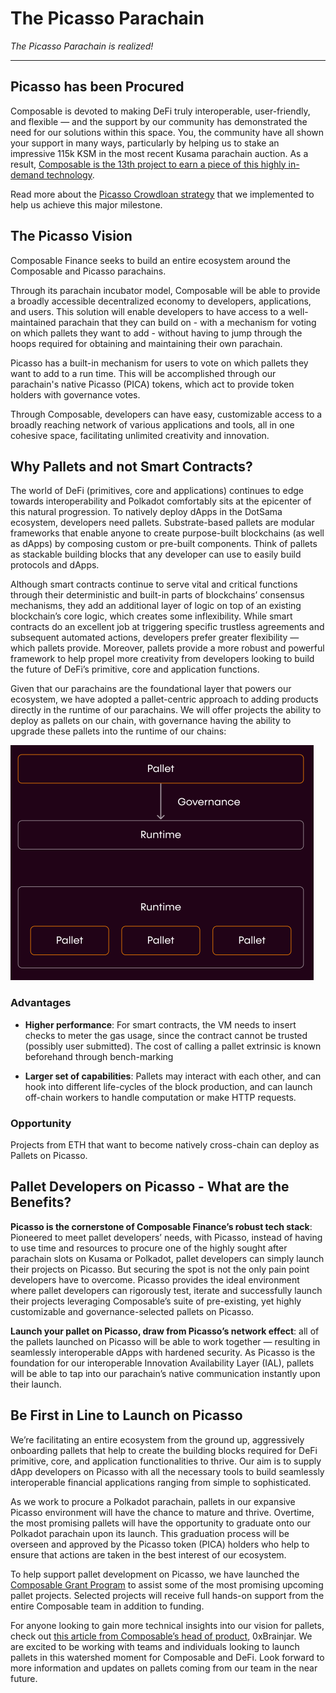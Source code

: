 # The Picasso Parachain

*The Picasso Parachain is realized!*

---

## Picasso has been Procured

Composable is devoted to making DeFi truly interoperable, user-friendly, and 
flexible — and the support by our community has demonstrated the need for our 
solutions within this space. You, the community have all shown your support in 
many ways, particularly by helping us to stake an impressive 115k KSM in the 
most recent Kusama parachain auction. As a result, [Composable is the 13th 
project to earn a piece of this highly in-demand technology](https://composablefi.medium.com/celebrating-our-procurement-of-a-kusama-parachain-for-picasso-887eb60d7092).

Read more about the [Picasso Crowdloan strategy](./the-picasso-parachain/the-picasso-crowdloan.md) 
that we implemented to help us achieve this major milestone.

## The Picasso Vision

Composable Finance seeks to build an entire ecosystem around the Composable and 
Picasso parachains.

Through its parachain incubator model, Composable will be able to provide a 
broadly accessible decentralized economy to developers, applications, and users. 
This solution will enable developers to have access to a well-maintained 
parachain that they can build on - with a mechanism for voting on which pallets 
they want to add - without having to jump through the hoops required for 
obtaining and maintaining their own parachain.

Picasso has a built-in mechanism for users to vote on which pallets they want to 
add to a run time. This will be accomplished through our parachain's native 
Picasso (PICA) tokens, which act to provide token holders with governance votes.

Through Composable, developers can have easy, customizable access to a broadly 
reaching network of various applications and tools, all in one cohesive space, 
facilitating unlimited creativity and innovation.

## Why Pallets and not Smart Contracts?

The world of DeFi (primitives, core and applications) continues to edge towards 
interoperability and Polkadot comfortably sits at the epicenter of this natural 
progression. To natively deploy dApps in the DotSama ecosystem, developers need 
pallets. Substrate-based pallets are modular frameworks that enable anyone to 
create purpose-built blockchains (as well as dApps) by composing custom or 
pre-built components. Think of pallets as stackable building blocks that any 
developer can use to easily build protocols and dApps.

Although smart contracts continue to serve vital and critical functions through 
their deterministic and built-in parts of blockchains’ consensus mechanisms, 
they add an additional layer of logic on top of an existing blockchain’s core 
logic, which creates some inflexibility. While smart contracts do an excellent 
job at triggering specific trustless agreements and subsequent automated 
actions, developers prefer greater flexibility — which pallets provide. 
Moreover, pallets provide a more robust and powerful framework to help propel 
more creativity from developers looking to build the future of DeFi’s primitive, 
core and application functions.

Given that our parachains are the foundational layer that powers our ecosystem, 
we have adopted a pallet-centric approach to adding products directly in the 
runtime of our parachains. We will offer projects the ability to deploy as 
pallets on our chain, with governance having the ability to upgrade these 
pallets into the runtime of our chains:

![pallets image](./picasso-pallet-graphic.png)

### Advantages

* **Higher performance**: For smart contracts, the VM needs to insert checks to 
  meter the gas usage, since the contract cannot be trusted (possibly user 
  submitted). The cost of calling a pallet extrinsic is known beforehand through 
  bench-marking

* **Larger set of capabilities**: Pallets may interact with each other, and can 
  hook into different life-cycles of the block production, and can launch 
  off-chain workers to handle computation or make HTTP requests.

### Opportunity

Projects from ETH that want to become natively cross-chain can deploy as Pallets 
on Picasso.

## Pallet Developers on Picasso - What are the Benefits?

**Picasso is the cornerstone of Composable Finance’s robust tech stack**: 
Pioneered to meet pallet developers’ needs, with Picasso, instead of having to 
use time and resources to procure one of the highly sought after parachain slots 
on Kusama or Polkadot, pallet developers can simply launch their projects on 
Picasso. But securing the spot is not the only pain point developers have to 
overcome. Picasso provides the ideal environment where pallet developers can 
rigorously test, iterate and successfully launch their projects leveraging 
Composable’s suite of pre-existing, yet highly customizable and 
governance-selected pallets on Picasso.

**Launch your pallet on Picasso, draw from Picasso’s network effect**: all of 
the pallets launched on Picasso will be able to work together — resulting in 
seamlessly interoperable dApps with hardened security. As Picasso is the 
foundation for our interoperable Innovation Availability Layer (IAL), pallets 
will be able to tap into our parachain’s native communication instantly upon 
their launch.

## Be First in Line to Launch on Picasso

We’re facilitating an entire ecosystem from the ground up, aggressively 
onboarding pallets that help to create the building blocks required for DeFi 
primitive, core, and application functionalities to thrive. Our aim is to supply 
dApp developers on Picasso with all the necessary tools to build seamlessly 
interoperable financial applications ranging from simple to sophisticated.

As we work to procure a Polkadot parachain, pallets in our expansive Picasso 
environment will have the chance to mature and thrive. Overtime, the most 
promising pallets will have the opportunity to graduate onto our Polkadot 
parachain upon its launch. This graduation process will be overseen and approved 
by the Picasso token (PICA) holders who help to ensure that actions are taken in 
the best interest of our ecosystem.

To help support pallet development on Picasso, we have launched the [Composable 
Grant Program](https://grants.composable.finance/) to assist some of the most 
promising upcoming pallet projects. Selected projects will receive full hands-on 
support from the entire Composable team in addition to funding.

For anyone looking to gain more technical insights into our vision for pallets, 
check out [this article from Composable’s head of product](https://0xbrainjar.medium.com/calling-all-pallet-developers-8e5ff77871f9), 
0xBrainjar. We are excited to be working with teams and individuals looking to 
launch pallets in this watershed moment for Composable and DeFi. Look forward to 
more information and updates on pallets coming from our team in the near future.

